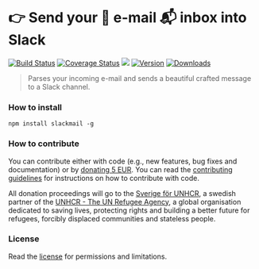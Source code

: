# :point_right: Send your :email: e-mail :mailbox_with_mail: inbox into Slack

[![Build Status](https://travis-ci.org/hfreire/slackmail.svg?branch=master)](https://travis-ci.org/hfreire/slackmail)
[![Coverage Status](https://coveralls.io/repos/github/hfreire/slackmail/badge.svg?branch=master)](https://coveralls.io/github/hfreire/slackmail?branch=master)
[![](https://img.shields.io/github/release/hfreire/slackmail.svg)](https://github.com/hfreire/slackmail/releases)
[![Version](https://img.shields.io/npm/v/slackmail.svg)](https://www.npmjs.com/package/slackmail)
[![Downloads](https://img.shields.io/npm/dt/slackmail.svg)](https://www.npmjs.com/package/slackmail) 

> Parses your incoming e-mail and sends a beautiful crafted message to a Slack channel.

### How to install
```
npm install slackmail -g
```

### How to contribute
You can contribute either with code (e.g., new features, bug fixes and documentation) or by [donating 5 EUR](https://paypal.me/hfreire/5). You can read the [contributing guidelines](CONTRIBUTING.md) for instructions on how to contribute with code. 

All donation proceedings will go to the [Sverige för UNHCR](https://sverigeforunhcr.se), a swedish partner of the [UNHCR - The UN Refugee Agency](http://www.unhcr.org), a global organisation dedicated to saving lives, protecting rights and building a better future for refugees, forcibly displaced communities and stateless people.

### License
Read the [license](./LICENSE.md) for permissions and limitations.
